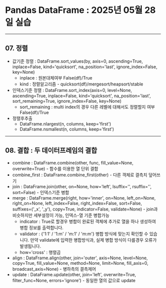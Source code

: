 # Pandas DataFrame : 2025년 05월 28일 실습
-----
## 07. 정렬
* 값기준 정렬 : DataFrame.sort_values(by, axis=0, ascending=True, inplace=False, kind='quicksort', na_position='last', ignore_index=False, key=None)
  * inplace : 원본대체여부 False(df)/True
  * kind : 정렬알고리즘 - quicksort(df)/mergesort/heapsort/stable
* 인덱스기준 정렬 : DataFrame.sort_index(axis=0, level=None, ascending=True, inplace=False, kind='quicksort', na_position='last', sort_remaining=True, ignore_index=False, key=None)
  * sort_remaining : multi index의 경우 다른 레벨에 대해서도 정렬할지 여부 False(df)/True
* 정렬후추출
  * DataFrame.nlargest(n, columns, keep='first')
  * DataFrame.nsmallest(n, columns, keep='first')
-----
## 08. 결합 : 두 데이터프레임의 결합
* combine : DataFrame.combine(other, func, fill_value=None, overwrite=True) - 함수를 이용한 열 단위 결합
* combine_first : DataFrame.combine_first(other) - 다른 객체로 결측치 덮어쓰기
* join : DataFrame.join(other, on=None, how='left', lsuffix='', rsuffix='', sort=False) - 인덱스기준 병합
* merge : DataFrame.merge(right, how='inner', on=None, left_on=None, right_on=None, left_index=False, right_index=False, sort=False, suffixes=('_x', '_y'), copy=True, indicator=False, validate=None) - join과 비슷하지만 세부설정이 가능, 인덱스-열 기준 병합가능
  * indicator : True로 할경우 병합이 완료된 객체에 추가로 열을 하나 생성하여 병합 정보를 출력합니다.
  * validator : {'1:1' / '1:m' / 'm:1' / 'm:m'} 병합 방식에 맞는지 확인할 수 있습니다. 만약 validate에 입력한 병합방식과, 실제 병합 방식이 다를경우 오류가 발생됩니다.
  * how='cross' : 행렬곱
* align : DataFrame.align(other, join='outer', axis=None, level=None, copy=True, fill_value=None, method=None, limit=None, fill_axis=0, broadcast_axis=None) - 병하측의 결측제어
* update : DataFrame.update(other, join='left', overwrite=True, filter_func=None, errors='ignore') - 동일한 열의 값으로 update
